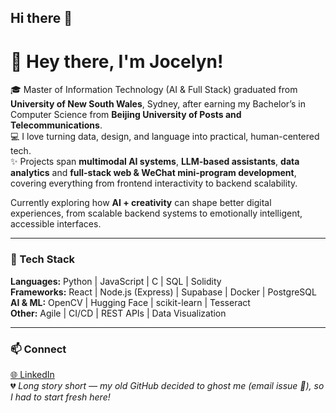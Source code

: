 ## Hi there 👋

# 🌿 Hey there, I'm Jocelyn!

🎓 Master of Information Technology (AI & Full Stack) graduated from **University of New South Wales**, Sydney, after earning my Bachelor’s in Computer Science from **Beijing University of Posts and Telecommunications**.  
💻 I love turning data, design, and language into practical, human-centered tech.  
✨ Projects span **multimodal AI systems**, **LLM-based assistants**, **data analytics** and **full-stack web & WeChat mini-program development**, covering everything from frontend interactivity to backend scalability.

Currently exploring how **AI + creativity** can shape better digital experiences, 
from scalable backend systems to emotionally intelligent, accessible interfaces.

---

### 🧠 Tech Stack
**Languages:** Python | JavaScript | C | SQL | Solidity  
**Frameworks:** React | Node.js (Express) | Supabase | Docker | PostgreSQL  
**AI & ML:** OpenCV | Hugging Face | scikit-learn | Tesseract  
**Other:** Agile | CI/CD | REST APIs | Data Visualization  

---

### 📫 Connect
[🌐 LinkedIn](https://www.linkedin.com/in/jocelyn-z-yang)    
💔 *Long story short — my old GitHub decided to ghost me (email issue 🙈), so I had to start fresh here!*
